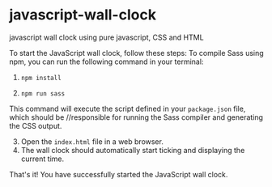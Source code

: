 # javascript-wall-clock

javascript wall clock using pure javascript, CSS and HTML

To start the JavaScript wall clock, follow these steps:
To compile Sass using npm, you can run the following command in your terminal:

1. ```
   npm install
   ```

2. ```
   npm run sass
   ```

This command will execute the script defined in your `package.json` file, which should be //responsible for running the Sass compiler and generating the CSS output.

3. Open the `index.html` file in a web browser.
4. The wall clock should automatically start ticking and displaying the current time.

That's it! You have successfully started the JavaScript wall clock.
